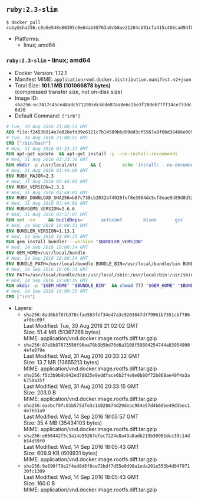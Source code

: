## `ruby:2.3-slim`

```console
$ docker pull ruby@sha256:c8a6e548e80395c0e64ab88763a0cb8ae21204cb91cfa415c488cad94f835c2d
```

-	Platforms:
	-	linux; amd64

### `ruby:2.3-slim` - linux; amd64

-	Docker Version: 1.12.1
-	Manifest MIME: `application/vnd.docker.distribution.manifest.v2+json`
-	Total Size: **101.1 MB (101066878 bytes)**  
	(compressed transfer size, not on-disk size)
-	Image ID: `sha256:ec7417c45ce48adc571298cdc4dde87aa8e6c2be3f20deb77ff14ce733dc6d20`
-	Default Command: `["irb"]`

```dockerfile
# Tue, 30 Aug 2016 21:00:51 GMT
ADD file:f2453b914e7e026efd39c6321c7b14509b6d09dd3cf5567a8f6bd38466e06954 in / 
# Tue, 30 Aug 2016 21:00:52 GMT
CMD ["/bin/bash"]
# Wed, 31 Aug 2016 03:23:37 GMT
RUN apt-get update 	&& apt-get install -y --no-install-recommends 		bzip2 		ca-certificates 		curl 		libffi-dev 		libgdbm3 		libssl-dev 		libyaml-dev 		procps 		zlib1g-dev 	&& rm -rf /var/lib/apt/lists/*
# Wed, 31 Aug 2016 03:23:38 GMT
RUN mkdir -p /usr/local/etc 	&& { 		echo 'install: --no-document'; 		echo 'update: --no-document'; 	} >> /usr/local/etc/gemrc
# Wed, 31 Aug 2016 03:44:00 GMT
ENV RUBY_MAJOR=2.3
# Wed, 31 Aug 2016 03:44:01 GMT
ENV RUBY_VERSION=2.3.1
# Wed, 31 Aug 2016 03:44:01 GMT
ENV RUBY_DOWNLOAD_SHA256=b87c738cb2032bf4920fef8e3864dc5cf8eae9d89d8d523ce0236945c5797dcd
# Wed, 31 Aug 2016 03:44:02 GMT
ENV RUBYGEMS_VERSION=2.6.6
# Wed, 31 Aug 2016 03:57:07 GMT
RUN set -ex 	&& buildDeps=' 		autoconf 		bison 		gcc 		libbz2-dev 		libgdbm-dev 		libglib2.0-dev 		libncurses-dev 		libreadline-dev 		libxml2-dev 		libxslt-dev 		make 		ruby 	' 	&& apt-get update 	&& apt-get install -y --no-install-recommends $buildDeps 	&& rm -rf /var/lib/apt/lists/* 	&& curl -fSL -o ruby.tar.gz "http://cache.ruby-lang.org/pub/ruby/$RUBY_MAJOR/ruby-$RUBY_VERSION.tar.gz" 	&& echo "$RUBY_DOWNLOAD_SHA256 *ruby.tar.gz" | sha256sum -c - 	&& mkdir -p /usr/src/ruby 	&& tar -xzf ruby.tar.gz -C /usr/src/ruby --strip-components=1 	&& rm ruby.tar.gz 	&& cd /usr/src/ruby 	&& { echo '#define ENABLE_PATH_CHECK 0'; echo; cat file.c; } > file.c.new && mv file.c.new file.c 	&& autoconf 	&& ./configure --disable-install-doc 	&& make -j"$(nproc)" 	&& make install 	&& apt-get purge -y --auto-remove $buildDeps 	&& gem update --system $RUBYGEMS_VERSION 	&& rm -r /usr/src/ruby
# Wed, 14 Sep 2016 18:00:31 GMT
ENV BUNDLER_VERSION=1.13.1
# Wed, 14 Sep 2016 18:00:33 GMT
RUN gem install bundler --version "$BUNDLER_VERSION"
# Wed, 14 Sep 2016 18:00:34 GMT
ENV GEM_HOME=/usr/local/bundle
# Wed, 14 Sep 2016 18:00:34 GMT
ENV BUNDLE_PATH=/usr/local/bundle BUNDLE_BIN=/usr/local/bundle/bin BUNDLE_SILENCE_ROOT_WARNING=1 BUNDLE_APP_CONFIG=/usr/local/bundle
# Wed, 14 Sep 2016 18:00:34 GMT
ENV PATH=/usr/local/bundle/bin:/usr/local/sbin:/usr/local/bin:/usr/sbin:/usr/bin:/sbin:/bin
# Wed, 14 Sep 2016 18:00:35 GMT
RUN mkdir -p "$GEM_HOME" "$BUNDLE_BIN" 	&& chmod 777 "$GEM_HOME" "$BUNDLE_BIN"
# Wed, 14 Sep 2016 18:00:35 GMT
CMD ["irb"]
```

-	Layers:
	-	`sha256:8ad8b3f87b378cfae583fef34e47a3c9203847d779961b7351cbf786af0bc09f`  
		Last Modified: Tue, 30 Aug 2016 21:02:02 GMT  
		Size: 51.4 MB (51367268 bytes)  
		MIME: application/vnd.docker.image.rootfs.diff.tar.gzip
	-	`sha256:87e8b87673550f90ea78b9b5bd76d6a3108f59804254744a839549004efe879e`  
		Last Modified: Wed, 31 Aug 2016 20:33:22 GMT  
		Size: 13.7 MB (13655213 bytes)  
		MIME: application/vnd.docker.image.rootfs.diff.tar.gzip
	-	`sha256:f5b3b9b9b942ed70825e9eddface6b2f4e8e0b80f72b868ae49f4a3a6750a35f`  
		Last Modified: Wed, 31 Aug 2016 20:33:15 GMT  
		Size: 203.0 B  
		MIME: application/vnd.docker.image.rootfs.diff.tar.gzip
	-	`sha256:eaebcf9fc01b575dfe3c11028674d29deac954e57d4b69be49d3bec1de7651a9`  
		Last Modified: Wed, 14 Sep 2016 18:05:57 GMT  
		Size: 35.4 MB (35434103 bytes)  
		MIME: application/vnd.docker.image.rootfs.diff.tar.gzip
	-	`sha256:e666442f5c3a14e55267efec7224e8a43a8adb219b30901dcc33c14db54d59f0`  
		Last Modified: Wed, 14 Sep 2016 18:05:43 GMT  
		Size: 609.9 KB (609931 bytes)  
		MIME: application/vnd.docker.image.rootfs.diff.tar.gzip
	-	`sha256:9a690f79e2f4ad8d6f8ce72bdf7d55e0d98a1eda201e553b4d04797130fc1309`  
		Last Modified: Wed, 14 Sep 2016 18:05:43 GMT  
		Size: 160.0 B  
		MIME: application/vnd.docker.image.rootfs.diff.tar.gzip
